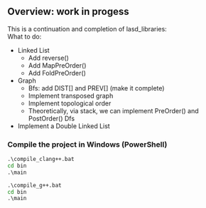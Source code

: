 ## Overview: work in progess
This is a continuation and completion of lasd_libraries: <br />
What to do:

* Linked List
  * Add reverse()
  * Add MapPreOrder()
  * Add FoldPreOrder()
* Graph
  * Bfs: add DIST[] and PREV[] (make it complete)
  * Implement transposed graph
  * Implement topological order
  * Theoretically, via stack, we can implement PreOrder() and PostOrder() Dfs
* Implement a Double Linked List

### Compile the project in Windows (PowerShell)
```bat
.\compile_clang++.bat
cd bin
.\main
```

```bat
.\compile_g++.bat
cd bin
.\main
```
